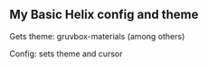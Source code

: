 My Basic Helix config and theme
---
Gets theme:  gruvbox-materials (among others)

Config: sets theme and cursor
